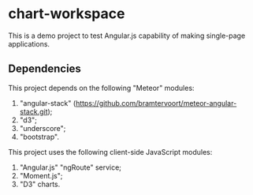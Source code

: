 chart-workspace
===============

This is a demo project to test Angular.js capability of making single-page applications.

Dependencies
------------

This project depends on the following "Meteor" modules:

  1.  "angular-stack" (https://github.com/bramtervoort/meteor-angular-stack.git);
  2.  "d3";
  3.  "underscore";
  4.  "bootstrap".

This project uses the following client-side JavaScript modules:

  1.  "Angular.js" "ngRoute" service;
  2.  "Moment.js";
  3.  "D3" charts.